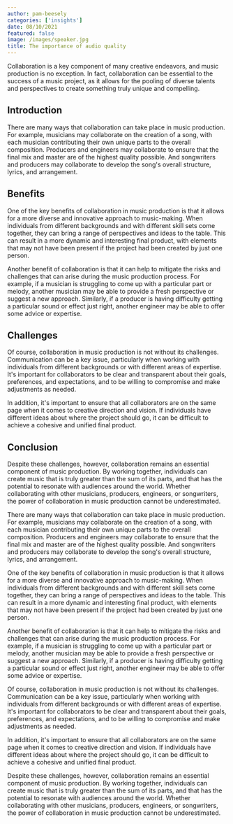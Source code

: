 ```yaml
---
author: pam-beesely
categories: ['insights']
date: 08/10/2021
featured: false
image: /images/speaker.jpg
title: The importance of audio quality
---
```


Collaboration is a key component of many creative endeavors, and music
production is no exception. In fact, collaboration can be essential to the
success of a music project, as it allows for the pooling of diverse talents and
perspectives to create something truly unique and compelling.

## Introduction

There are many ways that collaboration can take place in music production. For
example, musicians may collaborate on the creation of a song, with each musician
contributing their own unique parts to the overall composition. Producers and
engineers may collaborate to ensure that the final mix and master are of the
highest quality possible. And songwriters and producers may collaborate to
develop the song's overall structure, lyrics, and arrangement.

## Benefits

One of the key benefits of collaboration in music production is that it allows
for a more diverse and innovative approach to music-making. When individuals
from different backgrounds and with different skill sets come together, they can
bring a range of perspectives and ideas to the table. This can result in a more
dynamic and interesting final product, with elements that may not have been
present if the project had been created by just one person.

Another benefit of collaboration is that it can help to mitigate the risks and
challenges that can arise during the music production process. For example, if a
musician is struggling to come up with a particular part or melody, another
musician may be able to provide a fresh perspective or suggest a new approach.
Similarly, if a producer is having difficulty getting a particular sound or
effect just right, another engineer may be able to offer some advice or
expertise.

## Challenges

Of course, collaboration in music production is not without its challenges.
Communication can be a key issue, particularly when working with individuals
from different backgrounds or with different areas of expertise. It's important
for collaborators to be clear and transparent about their goals, preferences,
and expectations, and to be willing to compromise and make adjustments as
needed.

In addition, it's important to ensure that all collaborators are on the same
page when it comes to creative direction and vision. If individuals have
different ideas about where the project should go, it can be difficult to
achieve a cohesive and unified final product.

## Conclusion

Despite these challenges, however, collaboration remains an essential component
of music production. By working together, individuals can create music that is
truly greater than the sum of its parts, and that has the potential to resonate
with audiences around the world. Whether collaborating with other musicians,
producers, engineers, or songwriters, the power of collaboration in music
production cannot be underestimated.

There are many ways that collaboration can take place in music production. For
example, musicians may collaborate on the creation of a song, with each musician
contributing their own unique parts to the overall composition. Producers and
engineers may collaborate to ensure that the final mix and master are of the
highest quality possible. And songwriters and producers may collaborate to
develop the song's overall structure, lyrics, and arrangement.

One of the key benefits of collaboration in music production is that it allows
for a more diverse and innovative approach to music-making. When individuals
from different backgrounds and with different skill sets come together, they can
bring a range of perspectives and ideas to the table. This can result in a more
dynamic and interesting final product, with elements that may not have been
present if the project had been created by just one person.

Another benefit of collaboration is that it can help to mitigate the risks and
challenges that can arise during the music production process. For example, if a
musician is struggling to come up with a particular part or melody, another
musician may be able to provide a fresh perspective or suggest a new approach.
Similarly, if a producer is having difficulty getting a particular sound or
effect just right, another engineer may be able to offer some advice or
expertise.

Of course, collaboration in music production is not without its challenges.
Communication can be a key issue, particularly when working with individuals
from different backgrounds or with different areas of expertise. It's important
for collaborators to be clear and transparent about their goals, preferences,
and expectations, and to be willing to compromise and make adjustments as
needed.

In addition, it's important to ensure that all collaborators are on the same
page when it comes to creative direction and vision. If individuals have
different ideas about where the project should go, it can be difficult to
achieve a cohesive and unified final product.

Despite these challenges, however, collaboration remains an essential component
of music production. By working together, individuals can create music that is
truly greater than the sum of its parts, and that has the potential to resonate
with audiences around the world. Whether collaborating with other musicians,
producers, engineers, or songwriters, the power of collaboration in music
production cannot be underestimated.
